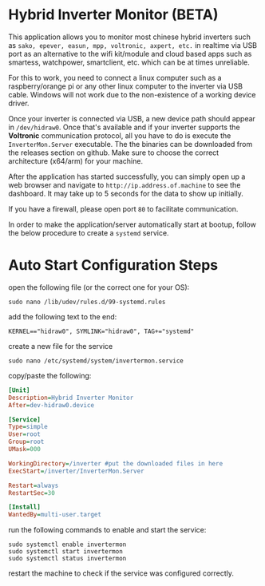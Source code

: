 # Hybrid Inverter Monitor (BETA)

This application allows you to monitor most chinese hybrid inverters such as `sako, epever, easun, mpp, voltronic, axpert, etc.` in realtime via USB port as an alternative to the wifi kit/module and cloud based apps such as smartess, watchpower, smartclient, etc. which can be at times unreliable.

For this to work, you need to connect a linux computer such as a raspberry/orange pi or any other linux computer to the inverter via USB cable. Windows will not work due to the non-existence of a working device driver.

Once your inverter is connected via USB, a new device path should appear in `/dev/hidraw0`. Once that's available and if your inverter supports the **Voltronic** communication protocol, all you have to do is execute the `InverterMon.Server` executable. The the binaries can be downloaded from the releases section on github. Make sure to choose the correct architecture (x64/arm) for your machine.

After the application has started successfully, you can simply open up a web browser and navigate to `http://ip.address.of.machine` to see the dashboard. It may take up to 5 seconds for the data to show up initially.

If you have a firewall, please open port `80` to facilitate communication.

In order to make the application/server automatically start at bootup, follow the below procedure to create a `systemd` service.

# Auto Start Configuration Steps

open the following file (or the correct one for your OS):

`sudo nano /lib/udev/rules.d/99-systemd.rules`

add the following text to the end:
```
KERNEL=="hidraw0", SYMLINK="hidraw0", TAG+="systemd"
```

create a new file for the service

`sudo nano /etc/systemd/system/invertermon.service`

copy/paste the following:
```ini
[Unit]
Description=Hybrid Inverter Monitor
After=dev-hidraw0.device

[Service]
Type=simple
User=root
Group=root
UMask=000

WorkingDirectory=/inverter #put the downloaded files in here
ExecStart=/inverter/InverterMon.Server

Restart=always
RestartSec=30

[Install]
WantedBy=multi-user.target
```
run the following commands to enable and start the service:
```
sudo systemctl enable invertermon
sudo systemctl start invertermon
sudo systemctl status invertermon
```
restart the machine to check if the service was configured correctly.